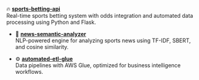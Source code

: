 🔥 **[sports-betting-api](https://github.com/leansouza/sports-betting-api)**  
  Real-time sports betting system with odds integration and automated data processing using Python and Flask.

- 🤖 **[news-semantic-analyzer](https://github.com/leansouza/news-semantic-analyzer)**  
  NLP-powered engine for analyzing sports news using TF-IDF, SBERT, and cosine similarity.

- ⚙️ **[automated-etl-glue](https://github.com/leansouza/automated-etl-glue)**  
  Data pipelines with AWS Glue, optimized for business intelligence workflows.

